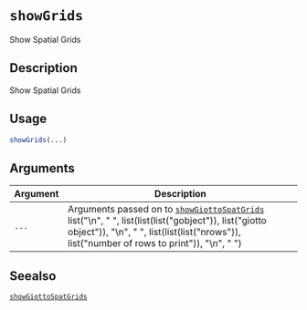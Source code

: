 # `showGrids`

Show Spatial Grids


## Description

Show Spatial Grids


## Usage

```r
showGrids(...)
```


## Arguments

Argument      |Description
------------- |----------------
`...`     |      Arguments passed on to [`showGiottoSpatGrids`](#showgiottospatgrids)   list("\n", "    ", list(list(list("gobject")), list("giotto object")), "\n", "    ", list(list(list("nrows")), list("number of rows to print")), "\n", "  ")


## Seealso

[`showGiottoSpatGrids`](#showgiottospatgrids)


